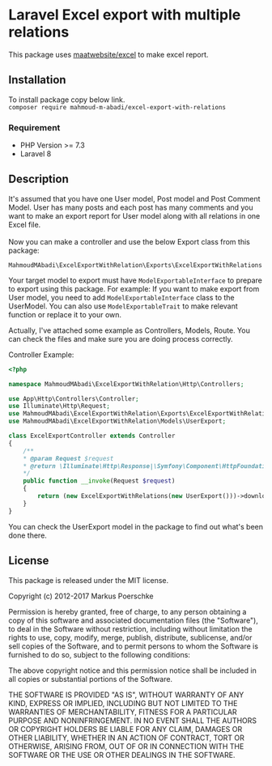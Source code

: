 # Laravel Excel export with multiple relations

This package uses <a href="https://github.com/Maatwebsite/Laravel-Excel" >maatwebsite/excel</a> to make excel report.

## Installation
To install package copy below link. <br />
`composer require mahmoud-m-abadi/excel-export-with-relations`

### Requirement
<ul>
    <li>PHP Version >= 7.3</li>
    <li>Laravel 8</li>
</ul>

## Description
It's assumed that you have one User model, Post model and Post Comment Model. 
User has many posts and each post has many comments and you want to make an export report for User model along with all relations in one Excel file.
<br />
<br />
Now you can make a controller and use the below Export class from this package:
<br />

`MahmoudMAbadi\ExcelExportWithRelation\Exports\ExcelExportWithRelations`
<br />

Your target model to export must have `ModelExportableInterface` to prepare to export using this package.
For example: If you want to make export from User model, you need to add `ModelExportableInterface` class to the UserModel.
You can also use `ModelExportableTrait` to make relevant function or replace it to your own.
<br />

Actually, I've attached some example as Controllers, Models, Route. You can check the files and make sure you are doing process correctly.
<br />

Controller Example:
```php
<?php

namespace MahmoudMAbadi\ExcelExportWithRelation\Http\Controllers;

use App\Http\Controllers\Controller;
use Illuminate\Http\Request;
use MahmoudMAbadi\ExcelExportWithRelation\Exports\ExcelExportWithRelations;
use MahmoudMAbadi\ExcelExportWithRelation\Models\UserExport;

class ExcelExportController extends Controller
{
    /**
    * @param Request $request
    * @return \Illuminate\Http\Response|\Symfony\Component\HttpFoundation\BinaryFileResponse
    */
    public function __invoke(Request $request)
    {
        return (new ExcelExportWithRelations(new UserExport()))->download('users.xlsx');
    }
}
```
You can check the UserExport model in the package to find out what's been done there.

## License

This package is released under the MIT license.

Copyright (c) 2012-2017 Markus Poerschke

Permission is hereby granted, free of charge, to any person obtaining a copy of this software and associated documentation files (the "Software"), to deal in the Software without restriction, including without limitation the rights to use, copy, modify, merge, publish, distribute, sublicense, and/or sell copies of the Software, and to permit persons to whom the Software is furnished to do so, subject to the following conditions:

The above copyright notice and this permission notice shall be included in all copies or substantial portions of the Software.

THE SOFTWARE IS PROVIDED "AS IS", WITHOUT WARRANTY OF ANY KIND, EXPRESS OR IMPLIED, INCLUDING BUT NOT LIMITED TO THE WARRANTIES OF MERCHANTABILITY, FITNESS FOR A PARTICULAR PURPOSE AND NONINFRINGEMENT. IN NO EVENT SHALL THE AUTHORS OR COPYRIGHT HOLDERS BE LIABLE FOR ANY CLAIM, DAMAGES OR OTHER LIABILITY, WHETHER IN AN ACTION OF CONTRACT, TORT OR OTHERWISE, ARISING FROM, OUT OF OR IN CONNECTION WITH THE SOFTWARE OR THE USE OR OTHER DEALINGS IN THE SOFTWARE.
